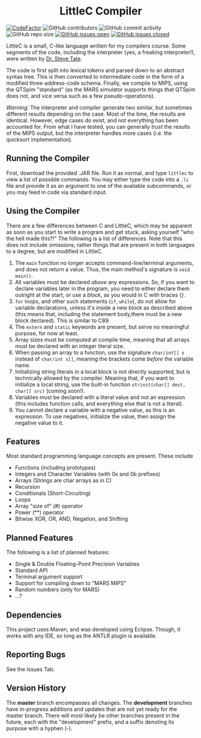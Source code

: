<h1 align="center">LittleC Compiler</h1>

[![CodeFactor](https://www.codefactor.io/repository/github/joshuacrotts/LittleC-Compiler/badge)](https://www.codefactor.io/repository/github/joshuacrotts/LittleC-Compiler) ![GitHub contributors](https://img.shields.io/github/contributors/JoshuaCrotts/LittleC-Compiler) ![GitHub commit activity](https://img.shields.io/github/commit-activity/m/JoshuaCrotts/LittleC-Compiler) ![GitHub repo size](https://img.shields.io/github/repo-size/JoshuaCrotts/LittleC-Compiler) [![GitHub issues open](https://img.shields.io/github/issues/JoshuaCrotts/LittleC-Compiler)]() 
[![GitHub issues closed](https://img.shields.io/github/issues-closed-raw/JoshuaCrotts/LittleC-Compiler)]()

LittleC is a small, C-like language written for my compilers course. Some segments of the code, including the interpreter (yes, a freaking interpreter!), were written by [Dr. Steve Tate](https://www.uncg.edu/cmp/faculty/srtate/index.html).

The code is first split into lexical tokens and parsed down to an abstract syntax tree. This is then converted to intermediate code in the form of a modified three-address-code schema. Finally, we compile to MIPS, using the QTSpim "standard" (as the MARS simulator supports things that QTSpim does not, and vice versa such as a few pseudo-operations).

*Warning*: The interpreter and compiler generate two similar, but sometimes different results depending on the case. Most of the time, the results are identical. However, edge cases do exist, and not everything has been accounted for. From what I have tested, you can generally *trust* the results of the MIPS output, but the interpreter handles more cases (i.e. the quicksort implementation).

## Running the Compiler
First, download the provided .JAR file. Run it as normal, and type ```littlec``` to view a list of possible commands. You may either type the code into a ```.lc``` file and provide it as an argument to one of the available subcommands, or you may feed in code via standard input.

## Using the Compiler
There are a few differences between C and LittleC, which may be apparent as soon as you start to write a program and get stuck, asking yourself "who the hell made this?!" The following is a list of differences. Note that this does not include omissions; rather things that are present in both languages to a degree, but are modified in LittleC.

1. The ```main``` function no longer accepts command-line/terminal arguments, and does not return a value. Thus, the main method's signature is ```void main()```.
2. All variables must be declared *above* any expressions. So, if you want to declare variables later in the program, you need to either declare them outright at the start, or use a *block*, as you would in C with braces {}.
3. ```for``` loops, and other such statements (```if```, ```while```), do not allow for variable declarations, unless it's inside a new block as described above (this means that, including the statement body,there must be a new block declared). This is similar to C89.
4. The ```extern``` and ```static``` keywords are present, but serve no meaningful purpose, for now at least.
5. Array sizes must be computed at compile time, meaning that all arrays must be declared with an integer literal size.
6. When passing an array to a function, use the signature ```char/int[] s``` instead of ```char/int s[]```, meaning the brackets come *before* the variable name.
7. Initializing string literals in a local block is not directly supported, but is technically allowed by the compiler. Meaning that, if you want to initialize a local string, use the built-in function ```strinit(char[] dest, char[] src)``` (coming soon!).
8. Variables must be declared with a literal value and not an expression (this includes function calls, and everything else that is not a literal).
9. You cannot declare a variable with a negative value, as this is an expression. To use negatives, initialize the value, then assign the negative value to it.

## Features
Most standard programming language concepts are present. These include
- Functions (including prototypes)
- Integers and Character Variables (with 0x and 0b prefixes)
- Arrays (Strings are char arrays as in C)
- Recursion
- Conditionals (Short-Circuiting)
- Loops
- Array "size of" (#) operator
- Power (**) operator
- Bitwise XOR, OR, AND, Negation, and Shifting

## Planned Features
The following is a list of planned features:
- Single & Double Floating-Point Precision Variables
- Standard API
- Terminal argument support
- Support for compiling down to "MARS MIPS"
- Random numbers (only for MARS)
- ...?


## Dependencies

This project uses Maven, and was developed using Eclipse. Though, it works with any IDE, so long as the ANTLR plugin is available. 

## Reporting Bugs

See the Issues Tab.

## Version History
The **master** branch encompasses all changes. The **development** branches have in-progress additions and updates that are not yet ready for the master branch. There will most likely be other branches present in the future, each with the "development" prefix, and a suffix denoting its purpose with a hyphen (-).
